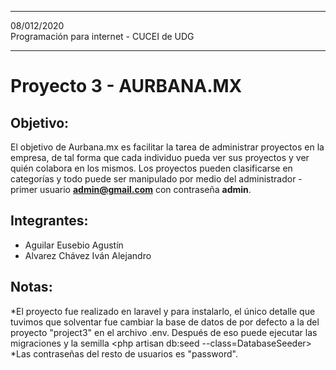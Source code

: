 ***
08/012/2020  
Programación para internet - CUCEI de UDG
***

# Proyecto 3 - AURBANA.MX

## Objetivo:

El objetivo de Aurbana.mx es facilitar la tarea de administrar proyectos en la empresa, de tal forma que cada individuo
pueda ver sus proyectos y ver quién colabora en los mismos. Los proyectos pueden clasificarse en categorías y todo puede ser
manipulado por medio del administrador - primer usuario **admin@gmail.com** con contraseña **admin**.

## Integrantes:

* Aguilar Eusebio Agustín
* Alvarez Chávez Iván Alejandro  


## Notas:

*El proyecto fue realizado en laravel y para instalarlo, el único detalle que tuvimos que solventar fue
cambiar la base de datos de por defecto a la del proyecto "project3" en el archivo .env. Después de eso puede ejecutar las migraciones
y la semilla <php artisan db:seed --class=DatabaseSeeder>
*Las contraseñas del resto de usuarios es "password".
